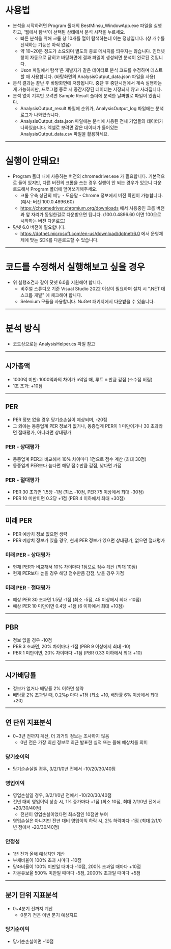 # 사용법

- 분석을 시작하려면 Program 폴더의 BestMinsu_WindowApp.exe 파일을 실행하고, '웹에서 탐색'이 선택된 상태에서 분석 시작을 누르세요.
  - 빠른 분석을 위해 크롬 창 10개를 열어 탐색하는데 이는 정상입니다. (창 개수를 선택하는 기능은 아직 없음)
  - 약 10~20분 정도가 소요되며 별도의 종료 메시지를 띄우지는 않습니다. 인터넷 창이 자동으로 닫히고 바탕화면에 결과 파일이 생성되면 분석이 완료된 것입니다.
  - 'Json 파일에서 탐색'은 개발자가 같은 데이터로 분석 코드를 수정하며 테스트할 때 사용합니다. (바탕화면의 AnalysisOutput_data.json 파일을 사용)
- 분석 결과는 끝난 후 바탕화면에 저장됩니다. 중단 후 중단시점에서 계속 실행하는게 가능하지만, 프로그램 종료 시 중간저장된 데이터는 저장되지 않고 사라집니다.
- 분석 없이 기록만 보려면 Sample Result 폴더에 분석한 날짜별로 파일이 있습니다.
  - AnalysisOutput_result 파일에 순위가, AnalysisOutput_log 파일에는 분석 로그가 나와있습니다.
  - AnalysisOutput_data.json 파일에는 분석에 사용된 전체 기업들의 데이터가 나와있습니다. 엑셀로 보려면 같은 데이터가 들어있는 AnalysisOutput_data.csv 파일을 활용하세요.
---
# 실행이 안돼요!
- Program 폴더 내에 사용하는 버전의 chromedriver.exe 가 필요합니다. 기본적으로 들어 있지만, 다른 버전의 크롬을 쓰는 경우 실행이 안 되는 경우가 있으니 다운로드해서 Program 폴더에 덮어쓰기해주세요.
  - 크롬 우측 상단의 메뉴 - 도움말 - Chrome 정보에서 버전 확인이 가능합니다. (예시: 버전 100.0.4896.60)
  - https://chromedriver.chromium.org/downloads 에서 사용중인 크롬 버전과 앞 자리가 동일한걸로 다운받으면 됩니다. (100.0.4896.60 이면 100으로 시작하는 버전 다운로드)
- 닷넷 6.0 버전이 필요합니다. 
  - https://dotnet.microsoft.com/en-us/download/dotnet/6.0 에서 운영체제에 맞는 SDK를 다운로드할 수 있습니다.

---
# 코드를 수정해서 실행해보고 싶을 경우
- 위 실행조건과 같이 닷넷 6.0을 지원해야 합니다.
  - 비주얼 스튜디오 기준 Visual Studio 2022 이상이 필요하며 설치 시 ".NET 데스크톱 개발" 에 체크해야 합니다.
  - Selenium 모듈을 사용합니다. NuGet 패키지에서 다운받을 수 있습니다.

---
# 분석 방식
- 코드상으로는 AnalysisHelper.cs 파일 참고

---
## 시가총액
- 1000억 미만: 1000억과의 차이가 n억일 때, 루트 n 만큼 감점 (소수점 버림)
- 1조 초과: +10점

---
## PER
- PER 정보 없을 경우 당기순손실이 예상되며, -20점
- 그 외에는 동종업계 PER 정보가 없거나, 동종업계 PER이 1 미만이거나 30 초과라면 절대평가, 아니라면 상대평가

### PER - 상대평가
- 동종업계 PER과 비교해서 10% 차이마다 1점으로 점수 계산 (최대 30점)
- 동종업계 PER보다 높다면 해당 점수만큼 감점, 낮다면 가점

### PER - 절대평가
- PER 30 초과면 1.5당 -1점 (최소 -10점, PER 75 이상에서 최대 -30점)
- PER 10 미만이면 0.2당 +1점 (PER 4 이하에서 최대 +30점)

---
## 미래 PER
- PER 예상치 정보 없으면 생략
- PER 예상치 정보가 있을 경우, 현재 PER 정보가 있으면 상대평가, 없으면 절대평가

### 미래 PER - 상대평가
- 현재 PER과 비교해서 10% 차이마다 1점으로 점수 계산 (최대 10점)
- 현재 PER보다 높을 경우 해당 점수만큼 감점, 낮을 경우 가점

### 미래 PER - 절대평가
- 예상 PER 30 초과면 1.5당 -1점 (최소 -5점, 45 이상에서 최대 -10점)
- 예상 PER 10 미만이면 0.4당 +1점 (6 이하에서 최대 +10점)

---
## PBR
- 정보 없을 경우 -10점
- PBR 3 초과면, 20% 차이마다 -1점 (PBR 9 이상에서 최대 -10)
- PBR 1 미만이면, 20% 차이마다 +1점 (PBR 0.33 이하에서 최대 +10)

---
## 시가배당률
- 정보가 없거나 배당률 2% 이하면 생략
- 배당률 2% 초과일 때, 0.2%p 마다 +1점 (최소 +10, 배당률 6% 이상에서 최대 +20)

---
## 연 단위 지표분석
- 0~3년 전까지 계산, 더 과거의 정보는 조사하지 않음
  - 0년 전은 가장 최신 정보로 최근 발표한 실적 또는 올해 예상치를 의미

### 당기순이익
- 당기순손실일 경우, 3/2/1/0년 전에서 -10/20/30/40점

### 영업이익
- 영업손실일 경우, 3/2/1/0년 전에서 -10/20/30/40점
- 전년 대비 영업이익 상승 시, 1% 증가마다 +1점 (최소 10점, 최대 2/1/0년 전에서 +20/30/40점)
  - 전년이 영업손실이었다면 최소점인 10점만 부여
- 영업손실은 아니지만 전년 대비 영업이익 하락 시, 2% 하락마다 -1점 (최대 2/1/0년 점에서 -20/30/40점)

### 안정성
- 1년 전과 올해 예상치만 계산
- 부채비율이 100% 초과 시마다 -10점
- 당좌비율이 100% 미만일 때마다 -10점, 200% 초과일 때마다 +10점
- 자본유보율 500% 미만일 때마다 -5점, 2000% 초과일 때마다 +5점

---
## 분기 단위 지표분석
- 0~4분기 전까지 계산
  - 0분기 전은 이번 분기 예상지표

### 당기순이익
- 당기순손실이면 -10점